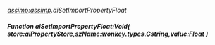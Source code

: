 _[assimp](../../modules/assimp/assimp-module.md):[assimp](../../modules/assimp/assimp-module.md).aiSetImportPropertyFloat_
##### Function aiSetImportPropertyFloat:Void( store:[aiPropertyStore](../../modules/assimp/assimp-aipropertystore.md),szName:[wonkey.types.Cstring](../../modules/wonkey/wonkey-types-cstring.md),value:[Float](../../modules/wonkey/wonkey-types-float.md) )
